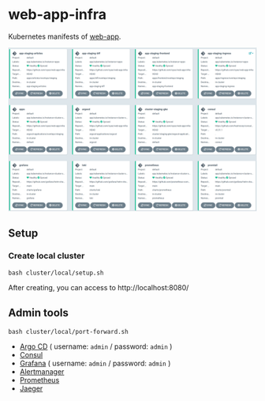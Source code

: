 web-app-infra
=====

Kubernetes manifests of [web-app](https://github.com/oyas/web-app).

![argocd-applications](./doc/argocd-applications.png)

## Setup

### Create local cluster

```
bash cluster/local/setup.sh
```

After creating, you can access to http://localhost:8080/

## Admin tools

```
bash cluster/local/port-forward.sh
```

- [Argo CD](http://localhost:20000/) ( username: `admin` / password: `admin` )
- [Consul](http://localhost:20001/)
- [Grafana](http://localhost:20002/) ( username: `admin` / password: `admin` )
- [Alertmanager](http://localhost:20003/)
- [Prometheus](http://localhost:20004/)
- [Jaeger](http://localhost:20005/)

